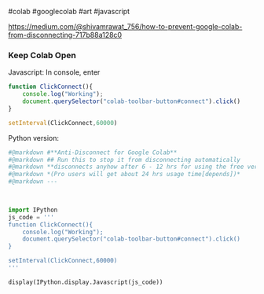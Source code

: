 #colab #googlecolab #art #javascript  

https://medium.com/@shivamrawat_756/how-to-prevent-google-colab-from-disconnecting-717b88a128c0

### Keep Colab Open

Javascript: In console, enter  

```js
function ClickConnect(){  
	console.log("Working");   
	document.querySelector("colab-toolbar-button#connect").click()   
}

setInterval(ClickConnect,60000)
```

Python version:

```python
#@markdown #**Anti-Disconnect for Google Colab**
#@markdown ## Run this to stop it from disconnecting automatically 
#@markdown **disconnects anyhow after 6 - 12 hrs for using the free version of Colab.)**
#@markdown *(Pro users will get about 24 hrs usage time[depends])*
#@markdown ---

  

import IPython
js_code = '''
function ClickConnect(){
	console.log("Working");
	document.querySelector("colab-toolbar-button#connect").click()
}

setInterval(ClickConnect,60000)
'''

display(IPython.display.Javascript(js_code))
```